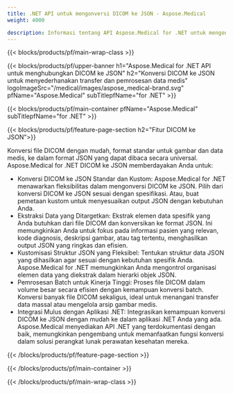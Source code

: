 ```yaml
---
title: .NET API untuk mengonversi DICOM ke JSON - Aspose.Medical
weight: 4000

description: Informasi tentang API Aspose.Medical for .NET untuk mengonversi DICOM ke JSON
---
```


{{< blocks/products/pf/main-wrap-class >}}

{{< blocks/products/pf/upper-banner h1="Aspose.Medical for .NET API untuk menghubungkan DICOM ke JSON" h2="Konversi DICOM ke JSON untuk menyederhanakan transfer dan pemrosesan data medis" logoImageSrc="/medical/images/aspose_medical-brand.svg" pfName="Aspose.Medical" subTitlepfName="for .NET" >}}

{{< blocks/products/pf/main-container pfName="Aspose.Medical" subTitlepfName="for .NET" >}}

{{< blocks/products/pf/feature-page-section h2="Fitur DICOM ke JSON">}}

<p>Konversi file DICOM dengan mudah, format standar untuk gambar dan data medis, ke dalam format JSON yang dapat dibaca secara universal. Aspose.Medical for .NET DICOM ke JSON memberdayakan Anda untuk:</p>

<ul>
<li>Konversi DICOM ke JSON Standar dan Kustom: Aspose.Medical for .NET menawarkan fleksibilitas dalam mengonversi DICOM ke JSON. Pilih dari konversi DICOM ke JSON sesuai dengan spesifikasi. Atau, buat pemetaan kustom untuk menyesuaikan output JSON dengan kebutuhan Anda.</li>
<li>Ekstraksi Data yang Ditargetkan: Ekstrak elemen data spesifik yang Anda butuhkan dari file DICOM dan konversikan ke format JSON. Ini memungkinkan Anda untuk fokus pada informasi pasien yang relevan, kode diagnosis, deskripsi gambar, atau tag tertentu, menghasilkan output JSON yang ringkas dan efisien.</li>
<li>Kustomisasi Struktur JSON yang Fleksibel: Tentukan struktur data JSON yang dihasilkan agar sesuai dengan kebutuhan spesifik Anda. Aspose.Medical for .NET memungkinkan Anda mengontrol organisasi elemen data yang diekstrak dalam hierarki objek JSON.</li>
<li>Pemrosesan Batch untuk Kinerja Tinggi: Proses file DICOM dalam volume besar secara efisien dengan kemampuan konversi batch. Konversi banyak file DICOM sekaligus, ideal untuk menangani transfer data massal atau mengelola arsip gambar medis.</li>
<li>Integrasi Mulus dengan Aplikasi .NET: Integrasikan kemampuan konversi DICOM ke JSON dengan mudah ke dalam aplikasi .NET Anda yang ada.  Aspose.Medical menyediakan API .NET yang terdokumentasi dengan baik, memungkinkan pengembang untuk memanfaatkan fungsi konversi dalam solusi perangkat lunak perawatan kesehatan mereka.</li>
</ul>

{{< /blocks/products/pf/feature-page-section >}}

{{< /blocks/products/pf/main-container >}}

{{< /blocks/products/pf/main-wrap-class >}}
